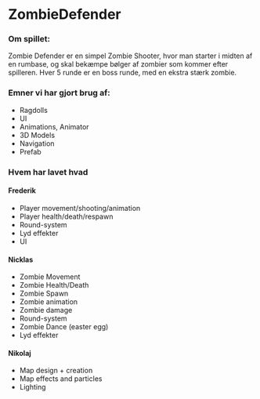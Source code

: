 # ZombieDefender

<h3>Om spillet:</h3> 

Zombie Defender er en simpel Zombie Shooter, hvor man starter i midten af en rumbase, og skal bekæmpe bølger af zombier som kommer efter spilleren. Hver 5 runde er en boss runde, med en ekstra stærk zombie.


<h3>Emner vi har gjort brug af:</h3>
<ul>
<li>Ragdolls</li>
<li>UI</li>
<li>Animations, Animator</li>
<li>3D Models</li>
<li>Navigation</li>
<li>Prefab</li>
</ul>

<h3>Hvem har lavet hvad</h3>
<h4>Frederik</h4>
<ul>
<li>Player movement/shooting/animation</li>
<li>Player health/death/respawn</li>
<li>Round-system</li>
<li>Lyd effekter</li>
<li>UI</li>
</ul>
<h4>Nicklas</h4>
<ul>
<li>Zombie Movement</li>
<li>Zombie Health/Death</li>
<li>Zombie Spawn</li>
<li>Zombie animation</li>
<li>Zombie damage</li>
<li>Round-system</li>
<li>Zombie Dance (easter egg)</li>
<li>Lyd effekter</li>
</ul>
<h4>Nikolaj</h4>
<ul>
<li>Map design + creation</li>
<li>Map effects and particles</li>
<li>Lighting</li>
</ul>
